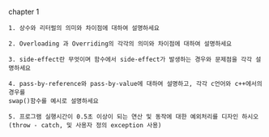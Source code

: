 chapter 1

```
1. 상수와 리터럴의 의미와 차이점에 대하여 설명하세요
```

```
2. Overloading 과 Overriding의 각각의 의미와 차이점에 대하여 설명하세요
```

```
3. side-effect란 무엇이며 함수에서 side-effect가 발생하는 경우와 문제점을 각각 설명하세요
```

```
4. pass-by-reference와 pass-by-value에 대하여 설명하고, 각각 c언어와 c++에서의 경우를
swap()함수를 예시로 설명하세요
```

```
5. 프로그램 실행시간이 0.5초 이상이 되는 연산 및 동작에 대한 예외처리를 디자인 하시오
(throw - catch, 및 사용자 정의 exception 사용)
```



